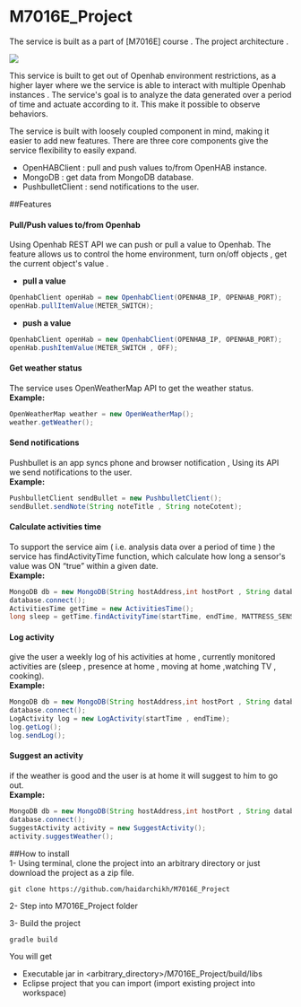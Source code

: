 # M7016E_Project

The service is built as a part of [M7016E] course . The project architecture .  

![](https://raw.github.com/haidarchikh/M7016E_Project/master/resources/Architecture.png)


This service is built to get out of Openhab environment restrictions, as a higher layer where we the service is able to interact with multiple Openhab instances . The service's goal is to analyze the data generated over a period of time and actuate according to it. This make it possible to observe behaviors.

The service is built with loosely coupled component in mind, making it easier to add new features. There are three core components give the service flexibility to easily expand.  
* OpenHABClient    : pull and push values to/from OpenHAB instance.
* MongoDB	   : get data from MongoDB database.
* PushbulletClient : send notifications to the user. 

##Features

#### Pull/Push values to/from Openhab
Using Openhab REST API we can push or pull a value to Openhab. The feature allows us to control the home environment, turn on/off objects , get the current object's value . 
* **pull a value** 

```java
OpenhabClient openHab = new OpenhabClient(OPENHAB_IP, OPENHAB_PORT);
openHab.pullItemValue(METER_SWITCH);

```

* **push a value** 
```java
OpenhabClient openHab = new OpenhabClient(OPENHAB_IP, OPENHAB_PORT);
openHab.pushItemValue(METER_SWITCH , OFF);
```
#### Get weather status
The service uses OpenWeatherMap API to get the weather status.  
**Example:**
```java
OpenWeatherMap weather = new OpenWeatherMap();
weather.getWeather();
```
#### Send notifications
Pushbullet is an app syncs phone and browser notification , Using its API we send notifications to the user.  
**Example:**
```java
PushbulletClient sendBullet = new PushbulletClient();
sendBullet.sendNote(String noteTitle , String noteCotent);
```
#### Calculate activities time
To support the service aim ( i.e. analysis data over a period of time ) the service has findActivityTime function, which calculate how long a sensor's value was ON “true” within a given date.  
**Example:**
```java
MongoDB db = new MongoDB(String hostAddress,int hostPort , String database , String collection);
database.connect();
ActivitiesTime getTime = new ActivitiesTime();
long sleep = getTime.findActivityTime(startTime, endTime, MATTRESS_SENSOR);
```
#### Log activity  
give the user a weekly log of his activities at home , currently  monitored activities are (sleep , presence at home , moving at home ,watching  TV , cooking).  
**Example:**
```java
MongoDB db = new MongoDB(String hostAddress,int hostPort , String database , String collection);
database.connect();
LogActivity log = new LogActivity(startTime , endTime);
log.getLog();
log.sendLog();
```
#### Suggest an activity   
if the weather is good and the user is at home it will suggest to him to go out.  
**Example:**
```java
MongoDB db = new MongoDB(String hostAddress,int hostPort , String database , String collection);
database.connect();
SuggestActivity activity = new SuggestActivity();
activity.suggestWeather();
```

##How to install  
1- Using terminal, clone the project into an arbitrary directory or just download the project as a zip file.
``` Shell
git clone https://github.com/haidarchikh/M7016E_Project
```
2- Step into M7016E_Project folder

3- Build the project
``` shell
gradle build
```
You will get
* Executable jar in <arbitrary_directory>/M7016E_Project/build/libs
* Eclipse project that you can import (import existing project into workspace)

